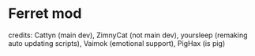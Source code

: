 # Ferret mod
credits: Cattyn (main dev), ZimnyCat (not main dev), yoursleep (remaking auto updating scripts), Vaimok (emotional support), PigHax (is pig) 
